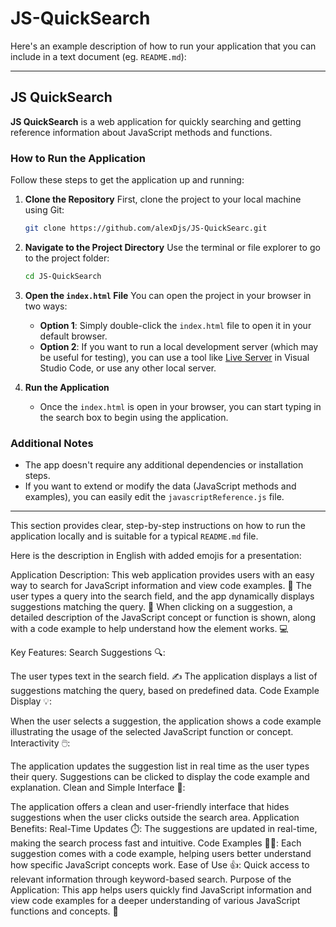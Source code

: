 # JS-QuickSearch
Here's an example description of how to run your application that you can include in a text document (eg. `README.md`):

---

## JS QuickSearch

**JS QuickSearch** is a web application for quickly searching and getting reference information about JavaScript methods and functions.

### How to Run the Application

Follow these steps to get the application up and running:

1. **Clone the Repository**
   First, clone the project to your local machine using Git:
   ```bash
   git clone https://github.com/alexDjs/JS-QuickSearc.git
   ```

2. **Navigate to the Project Directory**
   Use the terminal or file explorer to go to the project folder:
   ```bash
   cd JS-QuickSearch
   ```

3. **Open the `index.html` File**
   You can open the project in your browser in two ways:
   
   - **Option 1**: Simply double-click the `index.html` file to open it in your default browser.
   - **Option 2**: If you want to run a local development server (which may be useful for testing), you can use a tool like [Live Server](https://marketplace.visualstudio.com/items?itemName=ritwickdey.LiveServer) in Visual Studio Code, or use any other local server.

4. **Run the Application**
   - Once the `index.html` is open in your browser, you can start typing in the search box to begin using the application.

### Additional Notes
- The app doesn't require any additional dependencies or installation steps.
- If you want to extend or modify the data (JavaScript methods and examples), you can easily edit the `javascriptReference.js` file.

---

This section provides clear, step-by-step instructions on how to run the application locally and is suitable for a typical `README.md` file.


Here is the description in English with added emojis for a presentation:

Application Description:
This web application provides users with an easy way to search for JavaScript information and view code examples. 🤖 The user types a query into the search field, and the app dynamically displays suggestions matching the query. 📜 When clicking on a suggestion, a detailed description of the JavaScript concept or function is shown, along with a code example to help understand how the element works. 💻

Key Features:
Search Suggestions 🔍:

The user types text in the search field. ✍️
The application displays a list of suggestions matching the query, based on predefined data.
Code Example Display 💡:

When the user selects a suggestion, the application shows a code example illustrating the usage of the selected JavaScript function or concept.
Interactivity 🖱️:

The application updates the suggestion list in real time as the user types their query.
Suggestions can be clicked to display the code example and explanation.
Clean and Simple Interface 🎨:

The application offers a clean and user-friendly interface that hides suggestions when the user clicks outside the search area.
Application Benefits:
Real-Time Updates ⏱️: The suggestions are updated in real-time, making the search process fast and intuitive.
Code Examples 🧑‍💻: Each suggestion comes with a code example, helping users better understand how specific JavaScript concepts work.
Ease of Use 👍: Quick access to relevant information through keyword-based search.
Purpose of the Application:
This app helps users quickly find JavaScript information and view code examples for a deeper understanding of various JavaScript functions and concepts. 🌱
